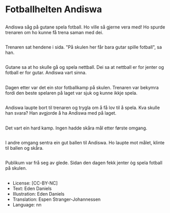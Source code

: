# Fotballhelten Andiswa

##
Andiswa såg på gutane spela fotball. Ho ville så gjerne vera med! Ho spurde trenaren om ho kunne få trena saman med dei.

##
Trenaren sat hendene i sida. "På skulen her får bara gutar spille fotball", sa han.

##
Gutane sa at ho skulle gå og spela nettball. Dei sa at nettball er for jenter og fotball er for gutar. Andiswa vart sinna.

##
Dagen etter var det ein stor fotballkamp på skulen. Trenaren var bekymra fordi den beste spelaren på laget var sjuk og kunne ikkje spela.

##
Andiswa laupte bort til trenaren og trygla om å få lov til å spela. Kva skulle han svara? Han avgjorde å ha Andiswa med på laget.

##
Det vart ein hard kamp. Ingen hadde skåra mål etter første omgang.

##
I andre omgang sentra ein gut ballen til Andiswa. Ho laupte mot målet, klinte til ballen og skåra.

##
Publikum var frå seg av glede. Sidan den dagen fekk jenter òg spela fotball på skulen.

##
* License: [CC-BY-NC]
* Text: Eden Daniels
* Illustration: Eden Daniels
* Translation: Espen Stranger-Johannessen
* Language: nn
